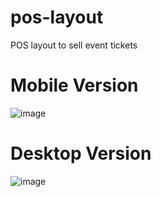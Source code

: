 # pos-layout
POS layout to sell event tickets


# Mobile Version
![image](https://user-images.githubusercontent.com/100119758/180223038-f6dee9ae-5167-4bc6-8414-2717087f7522.png)
 
# Desktop Version
![image](https://user-images.githubusercontent.com/100119758/180223237-d958cfe4-ee6f-4f50-aa37-1643fbe8bfd9.png)

